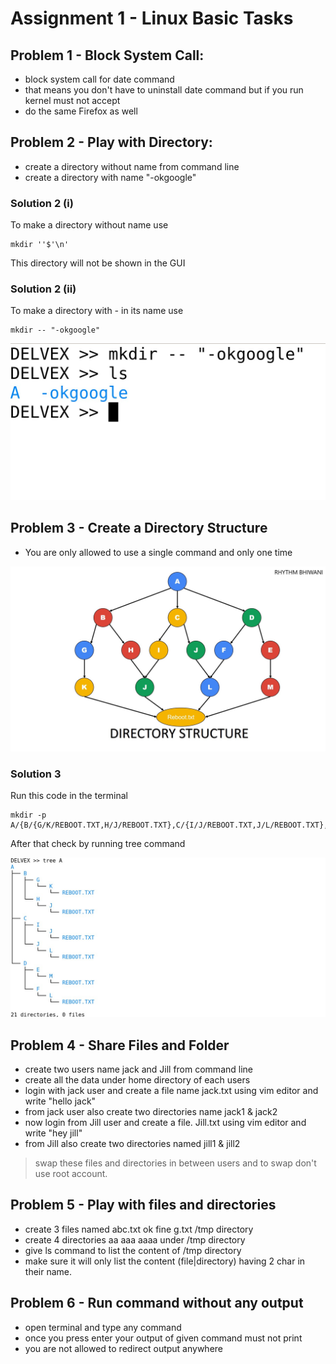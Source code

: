 # Assignment 1 - Linux Basic Tasks
## Problem 1 - Block System Call:
* block system call for date command
* that means you don't have to uninstall date command but if you run kernel must not accept
* do the same Firefox as well


## Problem 2 - Play with Directory:
* create a directory without name from command line
* create a directory with name "-okgoogle"

### Solution 2 (i)
To make a directory without name use
```
mkdir ''$'\n'
```
This directory will not be shown in the GUI

### Solution 2 (ii)
To make a directory with *-* in its name use
```
mkdir -- "-okgoogle"
```
![Image of -okgoogle directory](images/ass1/mkdirOutput2-2.jpg)

## Problem 3 - Create a Directory Structure
* You are only allowed to use a single command and only one time

![Image of Directory Structure](images/ass1/dirstr.jpg)

### Solution 3
Run this code in the terminal
```
mkdir -p A/{B/{G/K/REBOOT.TXT,H/J/REBOOT.TXT},C/{I/J/REBOOT.TXT,J/L/REBOOT.TXT},D/{F/L/REBOOT.TXT,E/M/REBOOT.TXT}}
```
After that check by running tree command

![Output of tree command](images/ass1/treeOutput.jpg)

## Problem 4 - Share Files and Folder
* create two users name jack and Jill  from command line
* create all the data under home directory of each users
* login with jack user and create a file name  jack.txt using vim editor and write "hello jack"
* from jack user also create two directories name jack1 & jack2
* now login from Jill user and create a file. Jill.txt using vim editor and write "hey jill"
* from Jill also create two directories named jill1 & jill2
> swap these files and directories in between users  and to swap don't use root account.

## Problem 5 - Play with files and directories
* create  3 files named   abc.txt  ok  fine  g.txt  /tmp directory
* create  4  directories   aa aaa aaaa  under  /tmp directory
* give ls command to  list the content of  /tmp directory
* make sure it will only list the content (file|directory)  having 2 char in their name.


## Problem 6 - Run command without any output
* open terminal and type any command
* once you press enter your output of given command must not  print
* you are not allowed to redirect output anywhere

